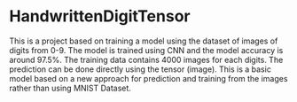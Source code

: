 # HandwrittenDigitTensor
This is a project based on training  a model using the dataset of images of digits from 0-9. The model is trained using CNN and the model accuracy is around 97.5%. The training data contains 4000 images for each digits. The prediction can be done directly using the tensor (image). This is a basic model based on a new approach for prediction and training from the images rather than using MNIST Dataset.
